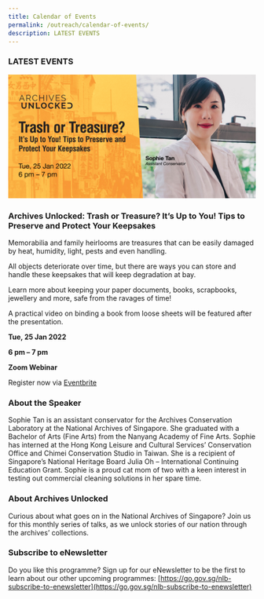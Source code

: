 ```yaml
---
title: Calendar of Events
permalink: /outreach/calendar-of-events/
description: LATEST EVENTS
---
```

### LATEST EVENTS

![Alt text for image on Isomer site](/images/AU%20eventbrite%2025%20Jan%202022.jpg)

### Archives Unlocked: Trash or Treasure? It’s Up to You! Tips to Preserve and Protect Your Keepsakes
Memorabilia and family heirlooms are treasures that can be easily damaged by heat, humidity, light, pests and even handling. 

All objects deteriorate over time, but there are ways you can store and handle these keepsakes that will keep degradation at bay.

Learn more about keeping your paper documents, books, scrapbooks, jewellery and more, safe from the ravages of time!

A practical video on binding a book from loose sheets will be featured after the presentation.

**Tue, 25 Jan 2022** 

**6 pm – 7 pm**

**Zoom Webinar**

Register now via [Eventbrite](https://www.eventbrite.sg/e/archives-unlocked-trashtreasuretips-to-preserve-protect-your-keepsakes-tickets-22825869690)

### About the Speaker
Sophie Tan is an assistant conservator for the Archives Conservation Laboratory at the National Archives of Singapore.  She graduated with a Bachelor of Arts (Fine Arts) from the Nanyang Academy of Fine Arts. Sophie has interned at the Hong Kong Leisure and Cultural Services’ Conservation Office and Chimei Conservation Studio in Taiwan. She is a recipient of Singapore’s National Heritage Board Julia Oh – International Continuing Education Grant. Sophie is a proud cat mom of two with a keen interest in testing out commercial cleaning solutions in her spare time.

### About Archives Unlocked
Curious about what goes on in the National Archives of Singapore? Join us for this monthly series of talks, as we unlock stories of our nation through the archives’ collections.

### Subscribe to eNewsletter
Do you like this programme? Sign up for our eNewsletter to be the first to learn about our other upcoming programmes: [https://go.gov.sg/nlb-subscribe-to-enewsletter](https://go.gov.sg/nlb-subscribe-to-enewsletter)